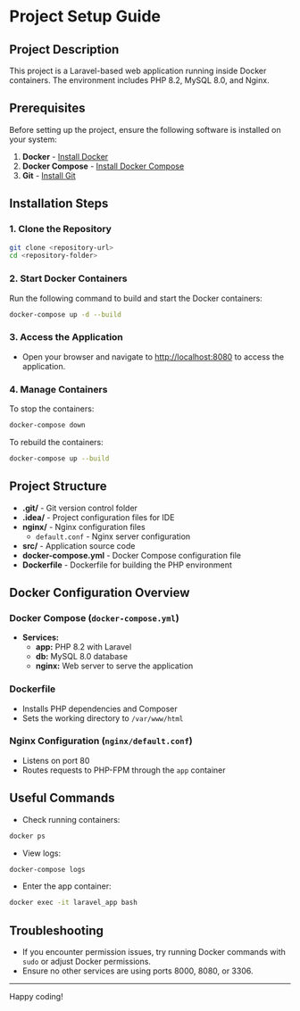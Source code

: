 # Project Setup Guide

## Project Description
This project is a Laravel-based web application running inside Docker containers. The environment includes PHP 8.2, MySQL 8.0, and Nginx.

## Prerequisites
Before setting up the project, ensure the following software is installed on your system:

1. **Docker** - [Install Docker](https://docs.docker.com/get-docker/)
2. **Docker Compose** - [Install Docker Compose](https://docs.docker.com/compose/install/)
3. **Git** - [Install Git](https://git-scm.com/book/en/v2/Getting-Started-Installing-Git)

## Installation Steps

### 1. Clone the Repository
```bash
git clone <repository-url>
cd <repository-folder>
```

### 2. Start Docker Containers
Run the following command to build and start the Docker containers:
```bash
docker-compose up -d --build
```

### 3. Access the Application
- Open your browser and navigate to [http://localhost:8080](http://localhost:8080) to access the application.

### 4. Manage Containers
To stop the containers:
```bash
docker-compose down
```

To rebuild the containers:
```bash
docker-compose up --build
```

## Project Structure

- **.git/** - Git version control folder
- **.idea/** - Project configuration files for IDE
- **nginx/** - Nginx configuration files
  - `default.conf` - Nginx server configuration
- **src/** - Application source code
- **docker-compose.yml** - Docker Compose configuration file
- **Dockerfile** - Dockerfile for building the PHP environment

## Docker Configuration Overview

### Docker Compose (`docker-compose.yml`)
- **Services:**
  - **app:** PHP 8.2 with Laravel
  - **db:** MySQL 8.0 database
  - **nginx:** Web server to serve the application

### Dockerfile
- Installs PHP dependencies and Composer
- Sets the working directory to `/var/www/html`

### Nginx Configuration (`nginx/default.conf`)
- Listens on port 80
- Routes requests to PHP-FPM through the `app` container

## Useful Commands

- Check running containers:
```bash
docker ps
```

- View logs:
```bash
docker-compose logs
```

- Enter the app container:
```bash
docker exec -it laravel_app bash
```

## Troubleshooting
- If you encounter permission issues, try running Docker commands with `sudo` or adjust Docker permissions.
- Ensure no other services are using ports 8000, 8080, or 3306.

---

Happy coding!

